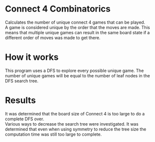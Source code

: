 # Connect 4 Combinatorics  
Calculates the number of unique connect 4 games that can be played.  
A game is considered unique by the order that the moves are made. This means that multiple unique games can result in the same board state if a different order of moves was made to get there.  

# How it works
This program uses a DFS to explore every possible unique game. The number of unique games will be equal to the number of leaf nodes in the DFS search tree.  

# Results
It was determined that the board size of Connect 4 is too large to do a complete DFS over.  
Various ways to decrease the search tree were investigated. It was determined that even when using symmetry to reduce the tree size the computation time was still too large to complete.
